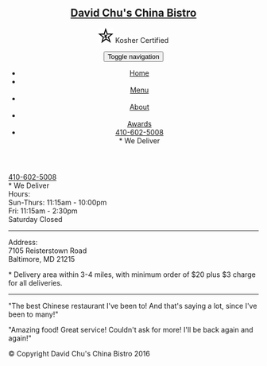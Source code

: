  <html> 
 <html lang="en"> 
   <head> 
     <meta charset="utf-8"> 
     <meta http-equiv="X-UA-Compatible" content="IE=edge"> 
     <meta name="viewport" content="width=device-width, initial-scale=1"> 
     <title>David Chu's China Bistro</title> 
     <link rel="stylesheet" href="css/bootstrap.min.css"> 
     <link rel="stylesheet" href="css/styles.css"> 
     <link href='https://fonts.googleapis.com/css?family=Oxygen:400,300,700' rel='stylesheet' type='text/css'> 
     <link href='https://fonts.googleapis.com/css?family=Lora' rel='stylesheet' type='text/css'> 
   </head> 
 <body> 
   <header> 
     <nav id="header-nav" class="navbar navbar-default"> 
       <div class="container"> 
         <div class="navbar-header"> 
           <a href="index.html" class="pull-left visible-md visible-lg"> 
             <div id="logo-img" alt="Logo image"></div> 
           </a> 
            <div class="navbar-brand"> 
            <a href="index.html"><h1>David Chu's China Bistro</h1></a> 
             <p> 
               <img src="images/star-k-logo.png" alt="Kosher certification"> 
               <span>Kosher Certified</span> 
             </p> 
           </div> 
          <button id="navbarToggle" type="button" class="navbar-toggle collapsed" data-toggle="collapse" data-target="#collapsable-nav" aria-expanded="false"> 
             <span class="sr-only">Toggle navigation</span> 
             <span class="icon-bar"></span> 
             <span class="icon-bar"></span> 
             <span class="icon-bar"></span> 
           </button> 
         </div> 
          <div id="collapsable-nav" class="collapse navbar-collapse"> 
            <ul id="nav-list" class="nav navbar-nav navbar-right"> 
             <li id="navHomeButton" class="visible-xs active"> 
               <a href="index.html"> 
                 <span class="glyphicon glyphicon-home"></span> Home</a> 
             </li> 
             <li id="navMenuButton"> 
               <a href="#" onclick="$dc.loadMenuCategories();"> 
                 <span class="glyphicon glyphicon-cutlery"></span><br class="hidden-xs"> Menu</a> 
             </li> 
             <li> 
               <a href="#"> 
                 <span class="glyphicon glyphicon-info-sign"></span><br class="hidden-xs"> About</a> 
             </li> 
             <li> 
               <a href="#"> 
                 <span class="glyphicon glyphicon-certificate"></span><br class="hidden-xs"> Awards</a> 
             </li> 
             <li id="phone" class="hidden-xs"> 
               <a href="tel:410-602-5008"> 
                 <span>410-602-5008</span></a><div>* We Deliver</div> 
             </li> 
           </ul><!-- #nav-list --> 
         </div><!-- .collapse .navbar-collapse --> 
       </div><!-- .container --> 
     </nav><!-- #header-nav --> 
  </header> 
    <div id="call-btn" class="visible-xs"> 
     <a class="btn" href="tel:410-602-5008"> 
     <span class="glyphicon glyphicon-earphone"></span> 
     410-602-5008 
     </a> 
   </div> 
   <div id="xs-deliver" class="text-center visible-xs">* We Deliver</div> 
   <div id="main-content" class="container"></div> 
   <footer class="panel-footer"> 
     <div class="container"> 
       <div class="row"> 
         <section id="hours" class="col-sm-4"> 
           <span>Hours:</span><br> 
           Sun-Thurs: 11:15am - 10:00pm<br> 
           Fri: 11:15am - 2:30pm<br> 
           Saturday Closed 
           <hr class="visible-xs"> 
         </section> 
         <section id="address" class="col-sm-4"> 
           <span>Address:</span><br> 
           7105 Reisterstown Road<br> 
           Baltimore, MD 21215 
           <p>* Delivery area within 3-4 miles, with minimum order of $20 plus $3 charge for all deliveries.</p> 
           <hr class="visible-xs"> 
         </section> 
         <section id="testimonials" class="col-sm-4"> 
           <p>"The best Chinese restaurant I've been to! And that's saying a lot, since I've been to many!"</p> 
           <p>"Amazing food! Great service! Couldn't ask for more! I'll be back again and again!"</p> 
         </section> 
       </div> 
       <div class="text-center">&copy; Copyright David Chu's China Bistro 2016</div> 
     </div> 
   </footer> 
   <!-- jQuery (Bootstrap JS plugins depend on it) --> 
   <script src="js/jquery-2.1.4.min.js"></script> 
   <script src="js/bootstrap.min.js"></script> 
   <script src="js/ajax-utils.js"></script> 
   <script src="js/script.js"></script> 
 </body> 
</html> 
